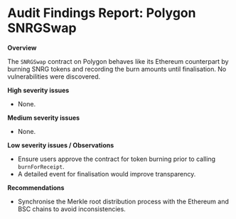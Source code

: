 # Audit Findings Report: Polygon SNRGSwap

**Overview**

The `SNRGSwap` contract on Polygon behaves like its Ethereum counterpart by burning SNRG tokens and recording the burn amounts until finalisation.  No vulnerabilities were discovered.

**High severity issues**

- None.

**Medium severity issues**

- None.

**Low severity issues / Observations**

- Ensure users approve the contract for token burning prior to calling `burnForReceipt`.
- A detailed event for finalisation would improve transparency.

**Recommendations**

- Synchronise the Merkle root distribution process with the Ethereum and BSC chains to avoid inconsistencies.